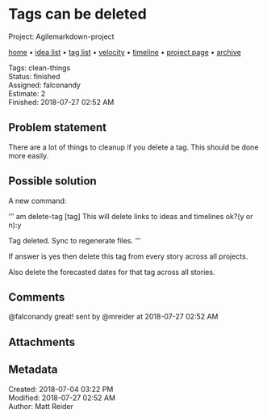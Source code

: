# Tags can be deleted

Project: Agilemarkdown-project

[home](../index.md) • [idea list](../ideas.md) • [tag list](../tags.md) • [velocity](../velocity.md) • [timeline](../timeline.md) • [project page](../agilemarkdown-project.md) • [archive](archive.md)

Tags: clean-things  
Status: finished  
Assigned: falconandy  
Estimate: 2  
Finished: 2018-07-27 02:52 AM  

## Problem statement

There are a lot of things to cleanup if you delete a tag. This should be done more easily.

## Possible solution

A new command:

‘’’
am delete-tag [tag]
This will delete links to ideas and timelines ok?(y or n):y

Tag deleted. Sync to regenerate files.
‘’’

If answer is yes then delete this tag from every story across all projects.

Also delete the forecasted dates for that tag across all stories.

## Comments

@falconandy great!
sent by @mreider at 2018-07-27 02:52 AM

## Attachments


## Metadata

Created: 2018-07-04 03:22 PM  
Modified: 2018-07-27 02:52 AM  
Author: Matt Reider  
